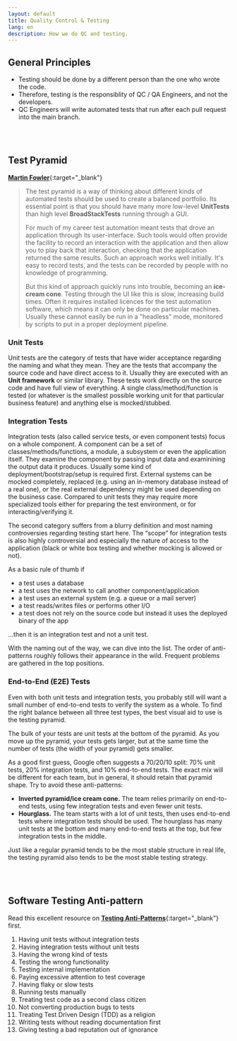 ```yaml
---
layout: default
title: Quality Control & Testing
lang: en
description: How we do QC and testing.
---
```


## General Principles

* Testing should be done by a different person than the one who wrote the code.
* Therefore, testing is the responsiblity of QC / QA Engineers, and not the developers.
* QC Engineers will write automated tests that run after each pull request into the main branch.

<br>
<br>

## Test Pyramid

[**Martin Fowler**](https://martinfowler.com/bliki/TestPyramid.html){:target="_blank"}

> The test pyramid is a way of thinking about different kinds of automated tests should be used to create a balanced portfolio. Its essential point is that you should have many more low-level **UnitTests** than high level **BroadStackTests** running through a GUI.
>
> For much of my career test automation meant tests that drove an application through its user-interface. Such tools would often provide the facility to record an interaction with the application and then allow you to play back that interaction, checking that the application returned the same results. Such an approach works well initially. It's easy to record tests, and the tests can be recorded by people with no knowledge of programming.
> 
> But this kind of approach quickly runs into trouble, becoming an **ice-cream cone**. Testing through the UI like this is slow, increasing build times. Often it requires installed licences for the test automation software, which means it can only be done on particular machines. Usually these cannot easily be run in a "headless" mode, monitored by scripts to put in a proper deployment pipeline.

### Unit Tests

Unit tests are the category of tests that have wider acceptance regarding the naming and what they mean. They are the tests that accompany the source code and have direct access to it. Usually they are executed with an **Unit framework** or similar library. These tests work directly on the source code and have full view of everything. A single class/method/function is tested (or whatever is the smallest possible working unit for that particular business feature) and anything else is mocked/stubbed.

### Integration Tests

Integration tests (also called service tests, or even component tests) focus on a whole component. A component can be a set of classes/methods/functions, a module, a subsystem or even the application itself. They examine the component by passing input data and examinining the output data it produces. Usually some kind of deployment/bootstrap/setup is required first. External systems can be mocked completely, replaced (e.g. using an in-memory database instead of a real one), or the real external dependency might be used depending on the business case. Compared to unit tests they may require more specialized tools either for preparing the test environment, or for interacting/verifying it.

The second category suffers from a blurry definition and most naming controversies regarding testing start here. The “scope” for integration tests is also highly controversial and especially the nature of access to the application (black or white box testing and whether mocking is allowed or not).

As a basic rule of thumb if

* a test uses a database
* a test uses the network to call another component/application
* a test uses an external system (e.g. a queue or a mail server)
* a test reads/writes files or performs other I/O
* a test does not rely on the source code but instead it uses the deployed binary of the app

…then it is an integration test and not a unit test.

With the naming out of the way, we can dive into the list. The order of anti-patterns roughly follows their appearance in the wild. Frequent problems are gathered in the top positions.

### End-to-End (E2E) Tests

Even with both unit tests and integration tests, you probably still will want a small number of end-to-end tests to verify the system as a whole. To find the right balance between all three test types, the best visual aid to use is the testing pyramid.

The bulk of your tests are unit tests at the bottom of the pyramid. As you move up the pyramid, your tests gets larger, but at the same time the number of tests (the width of your pyramid) gets smaller.

As a good first guess, Google often suggests a 70/20/10 split: 70% unit tests, 20% integration tests, and 10% end-to-end tests. The exact mix will be different for each team, but in general, it should retain that pyramid shape. Try to avoid these anti-patterns:

* **Inverted pyramid/ice cream cone.** The team relies primarily on end-to-end tests, using few integration tests and even fewer unit tests. 
* **Hourglass.** The team starts with a lot of unit tests, then uses end-to-end tests where integration tests should be used. The hourglass has many unit tests at the bottom and many end-to-end tests at the top, but few integration tests in the middle.

Just like a regular pyramid tends to be the most stable structure in real life, the testing pyramid also tends to be the most stable testing strategy.

<br>
<br>

## Software Testing Anti-pattern

Read this excellent resource on [**Testing Anti-Patterns**](http://blog.codepipes.com/testing/software-testing-antipatterns.html){:target="_blank"} first.

1. Having unit tests without integration tests
1. Having integration tests without unit tests
1. Having the wrong kind of tests
1. Testing the wrong functionality
1. Testing internal implementation
1. Paying excessive attention to test coverage
1. Having flaky or slow tests
1. Running tests manually
1. Treating test code as a second class citizen
1. Not converting production bugs to tests
1. Treating Test Driven Design (TDD) as a religion
1. Writing tests without reading documentation first
1. Giving testing a bad reputation out of ignorance
